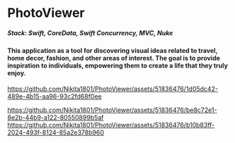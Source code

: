 
# PhotoViewer

##### Stack: Swift, CoreData, Swift Concurrency, MVC, Nuke

#### This application as a tool for discovering visual ideas related to travel, home decor, fashion, and other areas of interest. The goal is to provide inspiration to individuals, empowering them to create a life that they truly enjoy.

https://github.com/Nikita1801/PhotoViewer/assets/51836476/1d05dc42-489e-4b15-aa96-93c2fd68f0ee

https://github.com/Nikita1801/PhotoViewer/assets/51836476/be8c72e1-8e2b-44b9-a122-80550899b5af
https://github.com/Nikita1801/PhotoViewer/assets/51836476/b10b83ff-2024-493f-8124-85a2e378b960
